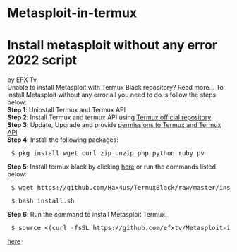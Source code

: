 # Metasploit-in-termux
<h1>Install metasploit without any error 2022 script</h1> by EFX Tv<br>
Unable to install Metasploit with Termux Black repository? Read more...
To install Metasploit without any error all you need to do is follow the steps below:<br>
<b>Step 1</b>: Uninstall Termux and Termux API<br>
<b>Step 2</b>: Install Termux and termux API using <a href="https://youtu.be/bDn4pMM_gmM">Termux official repository</a><br>
<b>Step 3</b>: Update, Upgrade and provide <a href="https://uk2blogger.blogspot.com/2020/10/termux-storage-permission-on-all-android.html.html">permissions to Termux and Termux API</a><br>
<b>Step 4</b>: Install the following packages:<br>
<pre> $ pkg install wget curl zip unzip php python ruby pv </pre>
<b>Step 5</b>: Install termux black by clicking <a href="https://uk2blogger.blogspot.com/2020/08/how-to-install-termuxblack-by-hax4us.html">here</a> or run the commands listed below:
<pre> $ wget https://github.com/Hax4us/TermuxBlack/raw/master/install.sh </pre>
<pre> $ bash install.sh </pre>

<b>Step 6</b>: Run the command to install Metasploit Termux.
<pre> $ source <(curl -fsSL https://github.com/efxtv/Metasploit-in-termux/blob/main/Metasploit?raw=true) </pre>



<a href="https://uk2blogger.blogspot.com/2020/08/how-to-install-termuxblack-by-hax4us.html">here</a>
